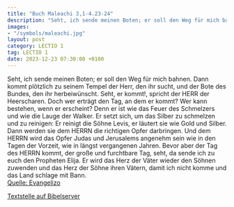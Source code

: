 ```yaml
---
title: "Buch Maleachi 3,1-4.23-24"
description: "Seht, ich sende meinen Boten; er soll den Weg für mich bahnen. Dann kommt plötzlich zu seinem Tempel der Herr, den ihr sucht, und der Bote des Bundes, den ihr herbeiwünscht. Seht, er kommt!, spricht der HERR der Heerscharen. Doch wer erträgt den Tag, an dem er kommt? Wer kann bes...."
images:
- "/symbols/maleachi.jpg"
layout: post
category: LECTIO 1
tag: LECTIO 1
date: 2023-12-23 07:30:00 +0100
---
```

Seht, ich sende meinen Boten; er soll den Weg für mich bahnen. Dann kommt plötzlich zu seinem Tempel der Herr, den ihr sucht, und der Bote des Bundes, den ihr herbeiwünscht. Seht, er kommt!, spricht der HERR der Heerscharen.
Doch wer erträgt den Tag, an dem er kommt? Wer kann bestehen, wenn er erscheint? Denn er ist wie das Feuer des Schmelzers und wie die Lauge der Walker.<!--more-->
Er setzt sich, um das Silber zu schmelzen und zu reinigen: Er reinigt die Söhne Levis, er läutert sie wie Gold und Silber. Dann werden sie dem HERRN die richtigen Opfer darbringen.
Und dem HERRN wird das Opfer Judas und Jerusalems angenehm sein wie in den Tagen der Vorzeit, wie in längst vergangenen Jahren.
Bevor aber der Tag des HERRN kommt, der große und furchtbare Tag, seht, da sende ich zu euch den Propheten Elija.
Er wird das Herz der Väter wieder den Söhnen zuwenden und das Herz der Söhne ihren Vätern, damit ich nicht komme und das Land schlage mit Bann.<br>
[Quelle: Evangelizo](https://evangeliumtagfuertag.org/DE/gospel)

[Textstelle auf Bibelserver](https://www.bibleserver.com/EU/Maleachi3,1-4.23-24)
